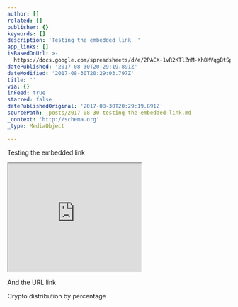 ```yaml
---
author: []
related: []
publisher: {}
keywords: []
description: 'Testing the embedded link  '
app_links: []
isBasedOnUrl: >-
  https://docs.google.com/spreadsheets/d/e/2PACX-1vR2KTlZnM-Xh8MVqgBtSpDi_XvCLdDCzqdh_Dj7OBcxi235_MZpQAT_lJGLV7nXD6dC5Q-4zgeL3U2U/pubchart?oid=787492617&format=interactive
datePublished: '2017-08-30T20:29:19.891Z'
dateModified: '2017-08-30T20:29:03.797Z'
title: ''
via: {}
inFeed: true
starred: false
datePublishedOriginal: '2017-08-30T20:29:19.891Z'
sourcePath: _posts/2017-08-30-testing-the-embedded-link.md
_context: 'http://schema.org'
_type: MediaObject

---
```

Testing the embedded link 

<iframe src="https://the-grid.github.io/ed-userhtml/?g=eJwlj0FPwjAYQP_K0oO3UVZgQ6UY2BIT3YIokIXLUtqPtqZbR1un4ddL9Pjy3uUt9NmxFqJvLYKiKEnGBEUKtFSBonSeoMgDaw14H_2FJ-sEOIrGN8GdNUZ3kqLO3tBxilQIvX_AWFjuR9JaaWDEbYt974AJrwCCxwIDJm-rvI6T4Z287syxq-JazavDRa7DR1_oph7yUhT59SJUU3xmmzX_0WQya6pjv13tGvPyXB6yri5Skc-28fQqoZzsyR73XyeumAtPVguazbPpPUmT7I61_ePZupYFqrsAjvGgB0DLBf7fX_4CYwhYRA" height="244" style=""></iframe>

And the URL link 

Crypto distribution by percentage